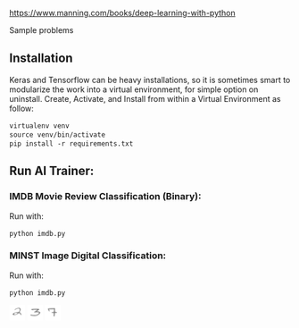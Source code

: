 https://www.manning.com/books/deep-learning-with-python

Sample problems

## Installation
Keras and Tensorflow can be heavy installations, so it is sometimes smart to
modularize the work into a virtual environment, for simple option on uninstall.
Create, Activate, and Install from within a Virtual Environment as follow:
```
virtualenv venv
source venv/bin/activate
pip install -r requirements.txt
```

## Run AI Trainer:
### IMDB Movie Review Classification (Binary):
Run  with:

```
python imdb.py
```

### MINST Image Digital Classification:
Run with:

 ```
 python imdb.py
 ```

![alt text](https://raw.githubusercontent.com/djcohen03/DeepLearn/master/numbers/two.png)
![alt text](https://raw.githubusercontent.com/djcohen03/DeepLearn/master/numbers/three.png)
![alt text](https://raw.githubusercontent.com/djcohen03/DeepLearn/master/numbers/seven.png)
